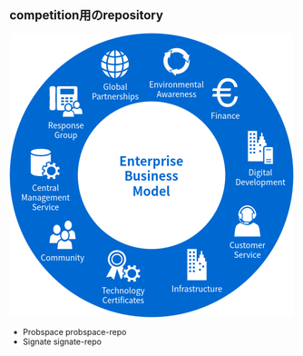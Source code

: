 ## competition用のrepository
![](https://github.com/dAn-solution/web-api/blob/main/test_01.png?raw=true)
- Probspace probspace-repo
- Signate signate-repo